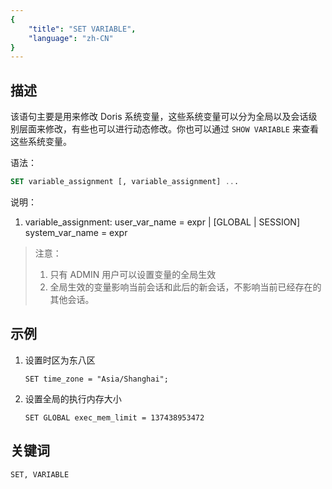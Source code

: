 ```yaml
---
{
    "title": "SET VARIABLE",
    "language": "zh-CN"
}
---
```


<!--
Licensed to the Apache Software Foundation (ASF) under one
or more contributor license agreements.  See the NOTICE file
distributed with this work for additional information
regarding copyright ownership.  The ASF licenses this file
to you under the Apache License, Version 2.0 (the
"License"); you may not use this file except in compliance
with the License.  You may obtain a copy of the License at

  http://www.apache.org/licenses/LICENSE-2.0

Unless required by applicable law or agreed to in writing,
software distributed under the License is distributed on an
"AS IS" BASIS, WITHOUT WARRANTIES OR CONDITIONS OF ANY
KIND, either express or implied.  See the License for the
specific language governing permissions and limitations
under the License.
-->



## 描述

该语句主要是用来修改 Doris 系统变量，这些系统变量可以分为全局以及会话级别层面来修改，有些也可以进行动态修改。你也可以通过 `SHOW VARIABLE` 来查看这些系统变量。

语法：

```sql
SET variable_assignment [, variable_assignment] ...
```

说明：

1. variable_assignment:
         user_var_name = expr
       | [GLOBAL | SESSION] system_var_name = expr

> 注意：
>
> 1. 只有 ADMIN 用户可以设置变量的全局生效
> 2. 全局生效的变量影响当前会话和此后的新会话，不影响当前已经存在的其他会话。

## 示例

1. 设置时区为东八区

   ```
   SET time_zone = "Asia/Shanghai";
   ```

2. 设置全局的执行内存大小

   ```
   SET GLOBAL exec_mem_limit = 137438953472
   ```

## 关键词

    SET, VARIABLE

